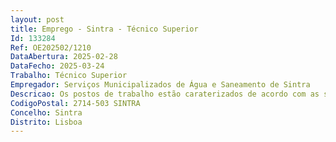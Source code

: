 ```yaml
--- 
layout: post
title: Emprego - Sintra - Técnico Superior
Id: 133284
Ref: OE202502/1210
DataAbertura: 2025-02-28
DataFecho: 2025-03-24
Trabalho: Técnico Superior
Empregador: Serviços Municipalizados de Água e Saneamento de Sintra
Descricao: Os postos de trabalho estão caraterizados de acordo com as suas atribuições, competências ou atividades, inerentes à carreira e categoria de Técnico Superior, nos termos do mapa anexo a que se refere o n.º 2 do artigo 88.º da LTFP, bem como no respetivo perfil funcional, compreendendo as seguintes funções  Ao Serviço de Saúde Ocupacional compete promover a vigilância da saúde dos trabalhadores, através da medicina do trabalho, enfermagem e psicologia, bem como a organização e manutenção dos registos clínicos e outros elementos informativos relativos a cada trabalhador  Identificar e avaliar os riscos para a saúde dos trabalhadores nos locais de trabalho  Elaborar programas de prevenção de riscos para a saúde e medidas de proteção e prevenção  Promover a realização periódica de exames de saúde, tendo em vista a determinação da aptidão física e psíquica dos trabalhadores para o exercício das suas funções  Preparar os dados necessários para a elaboração do plano e do relatório de atividades, bem como do balanço social  Colaborar com o Serviço de Ação Social no acompanhamento dos trabalhadores nas suas relações com as entidades de saúde e ou de apoio social externas  Participar no acolhimento e integração de novos trabalhadores nos Serviços.Mais especificamente promove a articulação com a Medicina do Trabalho  Realiza avaliações de enfermagem e para o efeito, efetua rastreios de biometrias, como  tensão arterial, colesterol, glicémia, peso, de forma a prevenir ou acompanhar as doenças chamadas  doenças crónicas , bem como rastreios auditivos, visuais e ECG  Administra vacinas, segundo o Plano Nacional de Vacinação  Gere a aquisição de material e componentes na área da Saúde  Elabora folhetos de sensibilização sobre as áreas temáticas mais importantes para os trabalhadores dos SMAS, tendo em vista a prevenção na área da Saúde  Mantém e atualiza o processo de vacinação dos trabalhadores, em articulação com o apoio administrativo e a medicina do trabalho  Promove ações de educação para a saúde, internamente e em articulação com entidades externas. Garante a definição das condições contratuais e gestão dos prestadores de serviços, bem como, assegura o controlo das mesmas.As competências exigidas aos postos de trabalho na presente área de atividade são  Orientação para o Serviço Público  Orientação para a Mudança e Inovação  Análise Crítica e Resolução de Problemas  Comunicação.
CodigoPostal: 2714-503 SINTRA
Concelho: Sintra
Distrito: Lisboa
--- 
```

